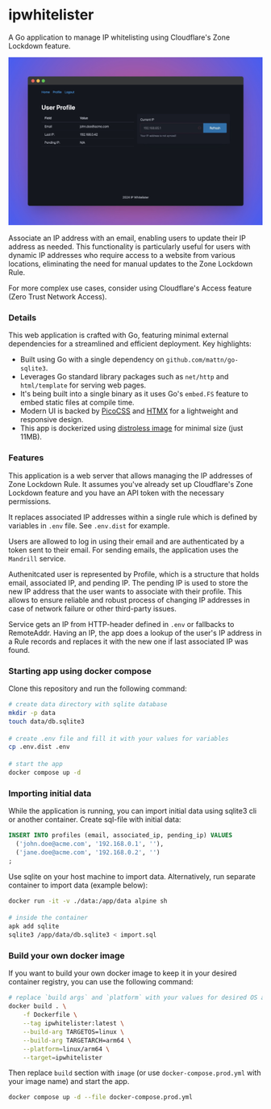 # ipwhitelister

A Go application to manage IP whitelisting using Cloudflare's Zone Lockdown feature.

![Application screenshot](./docs/screenshot.jpg)

Associate an IP address with an email, enabling users to update their IP address as needed. This functionality is particularly useful for users with dynamic IP addresses who require access to a website from various locations, eliminating the need for manual updates to the Zone Lockdown Rule.

For more complex use cases, consider using Cloudflare's Access feature (Zero Trust Network Access).

### Details

This web application is crafted with Go, featuring minimal external dependencies for a streamlined and efficient deployment. Key highlights:

- Built using Go with a single dependency on `github.com/mattn/go-sqlite3`.
- Leverages Go standard library packages such as `net/http` and `html/template` for serving web pages.
- It's being built into a single binary as it uses Go's `embed.FS` feature to embed static files at compile time.
- Modern UI is backed by [PicoCSS](https://picocss.com/) and [HTMX](https://htmx.org/) for a lightweight and responsive design.
- This app is dockerized using [distroless image](https://github.com/GoogleContainerTools/distroless) for minimal size (just 11MB).

### Features

This application is a web server that allows managing the IP addresses of Zone Lockdown Rule. It assumes you've already set up Cloudflare's Zone Lockdown feature and you have an API token with the necessary permissions.

It replaces associated IP addresses within a single rule which is defined by variables in `.env` file. See `.env.dist` for example.

Users are allowed to log in using their email and are authenticated by a token sent to their email. For sending emails, the application uses the `Mandrill` service.

Authenitcated user is represented by Profile, which is a structure that holds email, associated IP, and pending IP. The pending IP is used to store the new IP address that the user wants to associate with their profile. This allows to ensure reliable and robust process of changing IP addresses in case of network failure or other third-party issues.

Service gets an IP from HTTP-header defined in `.env` or fallbacks to RemoteAddr. Having an IP, the app does a lookup of the user's IP address in a Rule records and replaces it with the new one if last associated IP was found.

### Starting app using docker compose

Clone this repository and run the following command:

```bash
# create data directory with sqlite database
mkdir -p data
touch data/db.sqlite3

# create .env file and fill it with your values for variables
cp .env.dist .env

# start the app
docker compose up -d
```


### Importing initial data

While the application is running, you can import initial data using sqlite3 cli or another container. Create sql-file with initial data:

```sql
INSERT INTO profiles (email, associated_ip, pending_ip) VALUES 
  ('john.doe@acme.com', '192.168.0.1', ''),
  ('jane.doe@acme.com', '192.168.0.2', '')
;
```

Use sqlite on your host machine to import data. Alternatively, run separate container to import data (example below):

```bash
docker run -it -v ./data:/app/data alpine sh

# inside the container
apk add sqlite
sqlite3 /app/data/db.sqlite3 < import.sql
```

### Build your own docker image

If you want to build your own docker image to keep it in your desired container registry, you can use the following command:

```bash
# replace `build args` and `platform` with your values for desired OS and architecture
docker build . \
    -f Dockerfile \
    --tag ipwhitelister:latest \
    --build-arg TARGETOS=linux \
    --build-arg TARGETARCH=arm64 \
    --platform=linux/arm64 \
    --target=ipwhitelister
```

Then replace `build` section with `image` (or use `docker-compose.prod.yml` with your image name) and start the app.

```bash
docker compose up -d --file docker-compose.prod.yml
```
